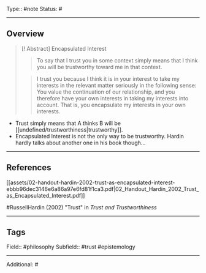 Type:: #note
Status: #
___
## Overview

>[! Abstract] Encapsulated Interest
> >To say that I trust you in some context simply means that I think you will be trustworthy toward me in that context.
>
>>I trust you because I think it is in your interest to take my interests in the relevant matter seriously in the following sense: You value the continuation of our relationship, and you therefore have your own interests in taking my interests into account. That is, you encapsulate my interests in your own interests.

- Trust simply means that A thinks B will be [[undefined/trustworthiness|trustworthy]].
- Encapsulated Interest is not the only way to be trustworthy. Hardin hardly talks about another one in his book though...

___
## References

[[assets/02-handout-hardin-2002-trust-as-encapsulated-interest-ebbb96dec3146e6a86a97e6fd81f1ca3.pdf|02_Handout_Hardin_2002_Trust_as_Encapsulated_Interest.pdf]]

#RussellHardin (2002) "Trust" in *Trust and Trustworthiness*

___
## Tags

Field:: #philosophy 
Subfield:: #trust #epistemology 
___
Additional: #